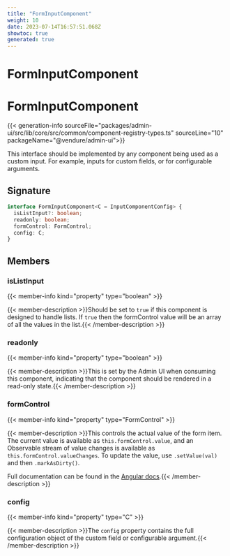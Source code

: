 ```yaml
---
title: "FormInputComponent"
weight: 10
date: 2023-07-14T16:57:51.068Z
showtoc: true
generated: true
---
```

<!-- This file was generated from the Vendure source. Do not modify. Instead, re-run the "docs:build" script -->

# FormInputComponent
<div class="symbol">


# FormInputComponent

{{< generation-info sourceFile="packages/admin-ui/src/lib/core/src/common/component-registry-types.ts" sourceLine="10" packageName="@vendure/admin-ui">}}

This interface should be implemented by any component being used as a custom input. For example,
inputs for custom fields, or for configurable arguments.

## Signature

```TypeScript
interface FormInputComponent<C = InputComponentConfig> {
  isListInput?: boolean;
  readonly: boolean;
  formControl: FormControl;
  config: C;
}
```
## Members

### isListInput

{{< member-info kind="property" type="boolean"  >}}

{{< member-description >}}Should be set to `true` if this component is designed to handle lists.
If `true` then the formControl value will be an array of all the
values in the list.{{< /member-description >}}

### readonly

{{< member-info kind="property" type="boolean"  >}}

{{< member-description >}}This is set by the Admin UI when consuming this component, indicating that the
component should be rendered in a read-only state.{{< /member-description >}}

### formControl

{{< member-info kind="property" type="FormControl"  >}}

{{< member-description >}}This controls the actual value of the form item. The current value is available
as `this.formControl.value`, and an Observable stream of value changes is available
as `this.formControl.valueChanges`. To update the value, use `.setValue(val)` and then
`.markAsDirty()`.

Full documentation can be found in the [Angular docs](https://angular.io/api/forms/FormControl).{{< /member-description >}}

### config

{{< member-info kind="property" type="C"  >}}

{{< member-description >}}The `config` property contains the full configuration object of the custom field or configurable argument.{{< /member-description >}}


</div>

